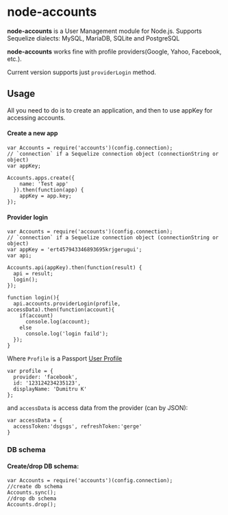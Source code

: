 # node-accounts

**node-accounts** is a User Management module for Node.js.
Supports Sequelize dialects: MySQL, MariaDB, SQLite and PostgreSQL

**node-accounts** works fine with profile providers(Google, Yahoo, Facebook, etc.).

Current version supports just `providerLogin` method.

## Usage

All you need to do is to create an application, and then to use appKey for accessing accounts.

#### Create a new app
```
var Accounts = require('accounts')(config.connection);
// `connection` if a Sequelize connection object (connectionString or object)
var appKey;

Accounts.apps.create({
    name: 'Test app'
  }).then(function(app) {
    appKey = app.key;
});
```

#### Provider login
```
var Accounts = require('accounts')(config.connection);
// `connection` if a Sequelize connection object (connectionString or object)
var appKey = 'ert457943346893695krjgerugui';
var api;

Accounts.api(appKey).then(function(result) {
  api = result;
  login();
});

function login(){
  api.accounts.providerLogin(profile, accessData).then(function(account){
    if(account)
      console.log(account);
    else
      console.log('login faild');
  });
}
```
Where `Profile` is a Passport [User Profile](http://passportjs.org/guide/profile/)
```
var profile = {
  provider: 'facebook',
  id: '123124234235123',
  displayName: 'Dumitru K'
};
```
and `accessData` is access data from the provider (can by JSON):
```
var accessData = {
  accessToken:'dsgsgs', refreshToken:'gerge'
}
```

### DB schema

#### Create/drop DB schema:
```
var Accounts = require('accounts')(config.connection);
//create db schema
Accounts.sync();
//drop db schema
Accounts.drop();
```
